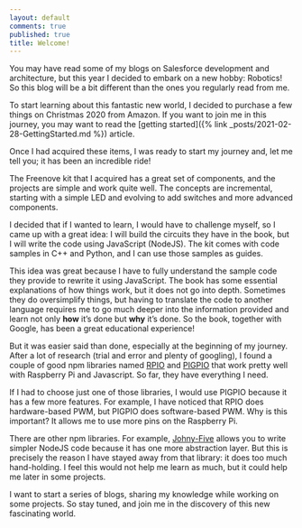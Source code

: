 ```yaml
---
layout: default
comments: true
published: true
title: Welcome!
---
```


You may have read some of my blogs on Salesforce development and architecture, but this year I decided to embark on a new hobby: Robotics! So this blog will be a bit different than the ones you regularly read from me.

To start learning about this fantastic new world, I decided to purchase a few things on Christmas 2020 from Amazon. If you want to join me in this journey, you may want to read the [getting started]({% link _posts/2021-02-28-GettingStarted.md %}) article.

Once I had acquired these items, I was ready to start my journey and, let me tell you; it has been an incredible ride!

The Freenove kit that I acquired has a great set of components, and the projects are simple and work quite well. The concepts are incremental, starting with a simple LED and evolving to add switches and more advanced components.

I decided that if I wanted to learn, I would have to challenge myself, so I came up with a great idea: I will build the circuits they have in the book, but I will write the code using JavaScript (NodeJS). The kit comes with code samples in C++ and Python, and I can use those samples as guides.

This idea was great because I have to fully understand the sample code they provide to rewrite it using JavaScript. The book has some essential explanations of how things work, but it does not go into depth. Sometimes they do oversimplify things, but having to translate the code to another language requires me to go much deeper into the information provided and learn not only **how** it’s done but **why** it’s done. So the book, together with Google, has been a great educational experience!

But it was easier said than done, especially at the beginning of my journey. After a lot of research (trial and error and plenty of googling), I found a couple of good npm libraries named [RPIO](https://www.npmjs.com/package/rpio) and [PIGPIO](https://www.npmjs.com/package/pigpio) that work pretty well with Raspberry Pi and Javascript. So far, they have everything I need.

If I had to choose just one of those libraries, I would use PIGPIO because it has a few more features. For example, I have noticed that RPIO does hardware-based PWM, but PIGPIO does software-based PWM. Why is this important? It allows me to use more pins on the Raspberry Pi.

There are other npm libraries. For example, [Johny-Five](https://www.npmjs.com/package/johnny-five) allows you to write simpler NodeJS code because it has one more abstraction layer. But this is precisely the reason I have stayed away from that library: it does too much hand-holding. I feel this would not help me learn as much, but it could help me later in some projects.

I want to start a series of blogs, sharing my knowledge while working on some projects. So stay tuned, and join me in the discovery of this new fascinating world.
